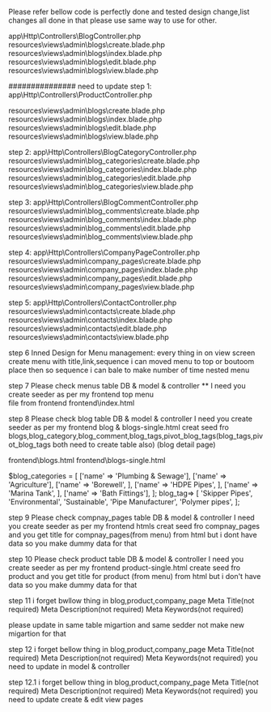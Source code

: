 Please refer bellow code is perfectly done and tested design change,list changes all done in that
please use same way to use for other.

app\Http\Controllers\BlogController.php
resources\views\admin\blogs\create.blade.php
resources\views\admin\blogs\index.blade.php
resources\views\admin\blogs\edit.blade.php
resources\views\admin\blogs\view.blade.php

###############
need to update
step 1:
app\Http\Controllers\ProductController.php

resources\views\admin\blogs\create.blade.php
resources\views\admin\blogs\index.blade.php
resources\views\admin\blogs\edit.blade.php
resources\views\admin\blogs\view.blade.php

step 2:
app\Http\Controllers\BlogCategoryController.php
resources\views\admin\blog_categories\create.blade.php
resources\views\admin\blog_categories\index.blade.php
resources\views\admin\blog_categories\edit.blade.php
resources\views\admin\blog_categories\view.blade.php

step 3:
app\Http\Controllers\BlogCommentController.php
resources\views\admin\blog_comments\create.blade.php
resources\views\admin\blog_comments\index.blade.php
resources\views\admin\blog_comments\edit.blade.php
resources\views\admin\blog_comments\view.blade.php

step 4:
app\Http\Controllers\CompanyPageController.php
resources\views\admin\company_pages\create.blade.php
resources\views\admin\company_pages\index.blade.php
resources\views\admin\company_pages\edit.blade.php
resources\views\admin\company_pages\view.blade.php

step 5:
app\Http\Controllers\ContactController.php
resources\views\admin\contacts\create.blade.php
resources\views\admin\contacts\index.blade.php
resources\views\admin\contacts\edit.blade.php
resources\views\admin\contacts\view.blade.php

step 6
Inned Design for
Menu management:
every thing in on view screen
create menu with title,link,sequence
i can moved menu to top or boutoom place then so sequence
i can bale to make number of time nested menu

step 7
Please check menus table DB & model & controller
\*\* I need you create seeder as per my frontend top menu  
file from frontend
frontend\index.html

step 8
Please check blog table DB & model & controller
I need you create seeder as per my frontend blog & blogs-single.html
creat seed fro blogs,blog_category,blog_comment,blog_tags,pivot_blog_tags(blog_tags,pivot_blog_tags both need to create table also)
(blog detail page)

frontend\blogs.html
frontend\blogs-single.html

$blog_categories = [
['name' => 'Plumbing & Sewage'],
['name' => 'Agriculture'],
['name' => 'Borewell', ],
['name' => 'HDPE Pipes', ],
['name' => 'Marina Tank', ],
['name' => 'Bath Fittings'],
];
blog_tag=> [
'Skipper Pipes',
'Environmental',
'Sustainable',
'Pipe Manufacturer',
'Polymer pipes',
];

step 9
Please check compnay_pages table DB & model & controller
I need you create seeder as per my frontend htmls
creat seed fro compnay_pages
and you get title for compnay_pages(from menu) from html
but i dont have data so you make dummy data for that

step 10
Please check product table DB & model & controller
I need you create seeder as per my frontend product-single.html
create seed fro product
and you get title for product (from menu) from html
but i don't have data so you make dummy data for that

step 11
i forget bwllow thing in blog,product,company_page
Meta Title(not required)
Meta Description(not required)
Meta Keywords(not required)

please update in same table migartion and same sedder not make new migartion for that

step 12
i forget bellow thing in blog,product,company_page
Meta Title(not required)
Meta Description(not required)
Meta Keywords(not required)
you need to update in model & controller

step 12.1
i forget bellow thing in blog,product,company_page
Meta Title(not required)
Meta Description(not required)
Meta Keywords(not required)
you need to update create & edit view pages
